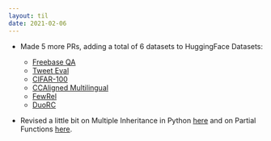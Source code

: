 ```yaml
---
layout: til
date: 2021-02-06
---
```

- Made 5 more PRs, adding a total of 6 datasets to HuggingFace Datasets:
    - [Freebase QA](https://github.com/huggingface/datasets/pull/1814)
    - [Tweet Eval](https://github.com/huggingface/datasets/pull/1829)
    - [CIFAR-100](https://github.com/huggingface/datasets/pull/1812)
    - [CCAligned Multilingual](https://github.com/huggingface/datasets/pull/1815)
    - [FewRel](https://github.com/huggingface/datasets/pull/1823)
    - [DuoRC](https://github.com/huggingface/datasets/pull/1800)

- Revised a little bit on Multiple Inheritance in Python [here](https://www.programiz.com/python-programming/multiple-inheritance) and on Partial Functions [here](https://www.geeksforgeeks.org/partial-functions-python/).